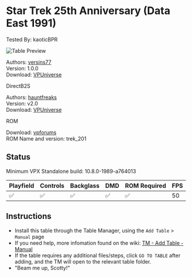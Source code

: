 # Star Trek 25th Anniversary (Data East 1991)

Tested By: kaoticBPR

![Table Preview](../../images/vpx-startrek25th.png)

Authors: [versins77](https://vpuniverse.com/profile/29661-versins77/)  
Version: 1.0.0  
Download: [VPUniverse](https://vpuniverse.com/files/file/14802-star-trek-25th-anniversary-data-east-1991/)

DirectB2S

Authors: [hauntfreaks](https://vpuniverse.com/profile/5216-hauntfreaks/)  
Version: v2.0  
Download: [VPUniverse](https://vpuniverse.com/files/file/11770-star-trek-25th-anniversary-data-east-1991-b2s-with-full-dmd/)

ROM

Download: [vpforums](http://www.vpforums.org/index.php?app=downloads&showfile=833)  
ROM Name and version: trek_201

## Status 

Minimum VPX Standalone build: 10.8.0-1989-a764013

| Playfield | Controls | Backglass | DMD | ROM Required | FPS | 
|-----------|----------|-----------|-----|--------------|-----|
| :white_check_mark: | :white_check_mark: | :white_check_mark: | :white_check_mark: | :white_check_mark: | 50 |

## Instructions

- Install this table through the Table Manager, using the `Add Table` > `Manual` page
- If you need help, more infomation found on the wiki: [TM - Add Table - Manual](https://github.com/LegendsUnchained/vpx-standalone-alp4k/wiki/%5B04%5D-%F0%9F%A7%A1-TM-%E2%80%90-Other-Features#add-table---manual)
- If the table requires any additional files/steps, click `GO TO TABLE` after adding, and the TM will open to the relevant table folder.
- "Beam me up, Scotty!"


